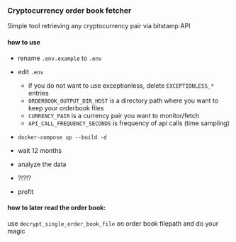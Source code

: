 ### Cryptocurrency order book fetcher  


Simple tool retrieving any cryptocurrency pair via bitstamp API


#### how to use 

- rename `.env.example` to `.env`
- edit `.env` 
    - if you do not want to use exceptionless, delete `EXCEPTIONLESS_*` entries
    - `ORDERBOOK_OUTPUT_DIR_HOST` is a directory path where you want to keep your 
    orderbook files 
    - `CURRENCY_PAIR` is a currency pair you want to monitor/fetch
    - `API_CALL_FREQUENCY_SECONDS` is frequency of api calls (time sampling)

    
- `docker-compose up --build -d` 
- wait 12 months 
- analyze the data 
- ?!?!?
- profit 


#### how to later read the order book: 
use `decrypt_single_order_book_file` on order book filepath 
and do your magic 
